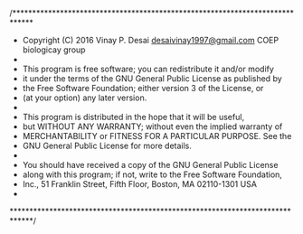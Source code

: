 /*****************************************************************************

 * Copyright (C) 2016 Vinay P. Desai desaivinay1997@gmail.com COEP biologicay group
 *
 * This program is free software; you can redistribute it and/or modify
 * it under the terms of the GNU General Public License as published by
 * the Free Software Foundation; either version 3 of the License, or
 * (at your option) any later version.
 *
 * This program is distributed in the hope that it will be useful,
 * but WITHOUT ANY WARRANTY; without even the implied warranty of
 * MERCHANTABILITY or FITNESS FOR A PARTICULAR PURPOSE.  See the
 * GNU General Public License for more details.
 *
 * You should have received a copy of the GNU General Public License
 * along with this program; if not, write to the Free Software Foundation,
 * Inc., 51 Franklin Street, Fifth Floor, Boston, MA 02110-1301  USA
 *
 *****************************************************************************/
